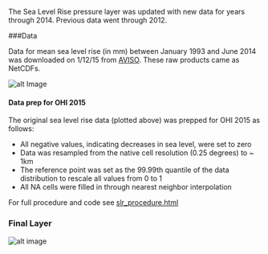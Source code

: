 The Sea Level Rise pressure layer was updated with new data for years through 2014. Previous data went through 2012.  


###Data
  
Data for mean sea level rise (in mm) between January 1993 and June 2014 was downloaded on 1/12/15 from [AVISO](http://www.aviso.altimetry.fr/en/data/products/ocean-indicators-products/mean-sea-level/products-images.html). These raw products came as NetCDFs.


![alt Image](https://github.com/OHI-Science/ohiprep/blob/master/globalprep/AVISO-SeaLevelRise_v2015/v2015/images/slr_mm_raster_93_14.png)


#### Data prep for OHI 2015

The original sea level rise data (plotted above) was prepped for OHI 2015 as follows:

- All negative values, indicating decreases in sea level, were set to zero  
- Data was resampled from the native cell resolution (0.25 degrees) to ~ 1km
- The reference point was set as the 99.99th quantile of the data distribution to rescale all values from 0 to 1
- All NA cells were filled in through nearest neighbor interpolation


For full procedure and code see [slr_procedure.html](https://github.com/OHI-Science/ohiprep/blob/master/globalprep/AVISO-SeaLevelRise_v2015/slr_procedure.html)

### Final Layer

![alt image](https://github.com/OHI-Science/ohiprep/blob/master/globalprep/AVISO-SeaLevelRise_v2015/v2015/images/slr_final.png)
